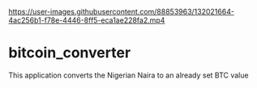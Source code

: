 

https://user-images.githubusercontent.com/88853963/132021664-4ac256b1-f78e-4446-8ff5-eca1ae228fa2.mp4

# bitcoin_converter
This application converts the Nigerian Naira to an already set BTC value
